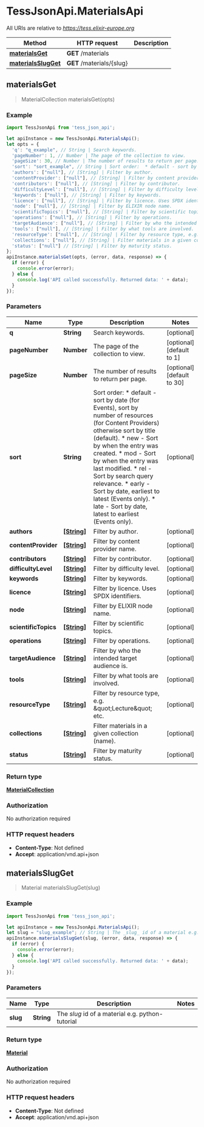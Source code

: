 # TessJsonApi.MaterialsApi

All URIs are relative to *https://tess.elixir-europe.org*

Method | HTTP request | Description
------------- | ------------- | -------------
[**materialsGet**](MaterialsApi.md#materialsGet) | **GET** /materials | 
[**materialsSlugGet**](MaterialsApi.md#materialsSlugGet) | **GET** /materials/{slug} | 



## materialsGet

> MaterialCollection materialsGet(opts)



### Example

```javascript
import TessJsonApi from 'tess_json_api';

let apiInstance = new TessJsonApi.MaterialsApi();
let opts = {
  'q': "q_example", // String | Search keywords.
  'pageNumber': 1, // Number | The page of the collection to view.
  'pageSize': 30, // Number | The number of results to return per page.
  'sort': "sort_example", // String | Sort order:  * default - sort by date (for Events), sort by number of resources (for Content Providers) otherwise sort by title (default).  * new - Sort by when the entry was created.  * mod - Sort by when the entry was last modified.  * rel - Sort by search query relevance.  * early - Sort by date, earliest to latest (Events only).  * late - Sort by date, latest to earliest (Events only). 
  'authors': ["null"], // [String] | Filter by author.
  'contentProvider': ["null"], // [String] | Filter by content provider name.
  'contributors': ["null"], // [String] | Filter by contributor.
  'difficultyLevel': ["null"], // [String] | Filter by difficulty level.
  'keywords': ["null"], // [String] | Filter by keywords.
  'licence': ["null"], // [String] | Filter by licence. Uses SPDX identifiers.
  'node': ["null"], // [String] | Filter by ELIXIR node name.
  'scientificTopics': ["null"], // [String] | Filter by scientific topics.
  'operations': ["null"], // [String] | Filter by operations.
  'targetAudience': ["null"], // [String] | Filter by who the intended target audience is.
  'tools': ["null"], // [String] | Filter by what tools are involved.
  'resourceType': ["null"], // [String] | Filter by resource type, e.g. \"Lecture\" etc.
  'collections': ["null"], // [String] | Filter materials in a given collection (name).
  'status': ["null"] // [String] | Filter by maturity status.
};
apiInstance.materialsGet(opts, (error, data, response) => {
  if (error) {
    console.error(error);
  } else {
    console.log('API called successfully. Returned data: ' + data);
  }
});
```

### Parameters


Name | Type | Description  | Notes
------------- | ------------- | ------------- | -------------
 **q** | **String**| Search keywords. | [optional] 
 **pageNumber** | **Number**| The page of the collection to view. | [optional] [default to 1]
 **pageSize** | **Number**| The number of results to return per page. | [optional] [default to 30]
 **sort** | **String**| Sort order:  * default - sort by date (for Events), sort by number of resources (for Content Providers) otherwise sort by title (default).  * new - Sort by when the entry was created.  * mod - Sort by when the entry was last modified.  * rel - Sort by search query relevance.  * early - Sort by date, earliest to latest (Events only).  * late - Sort by date, latest to earliest (Events only).  | [optional] 
 **authors** | [**[String]**](String.md)| Filter by author. | [optional] 
 **contentProvider** | [**[String]**](String.md)| Filter by content provider name. | [optional] 
 **contributors** | [**[String]**](String.md)| Filter by contributor. | [optional] 
 **difficultyLevel** | [**[String]**](String.md)| Filter by difficulty level. | [optional] 
 **keywords** | [**[String]**](String.md)| Filter by keywords. | [optional] 
 **licence** | [**[String]**](String.md)| Filter by licence. Uses SPDX identifiers. | [optional] 
 **node** | [**[String]**](String.md)| Filter by ELIXIR node name. | [optional] 
 **scientificTopics** | [**[String]**](String.md)| Filter by scientific topics. | [optional] 
 **operations** | [**[String]**](String.md)| Filter by operations. | [optional] 
 **targetAudience** | [**[String]**](String.md)| Filter by who the intended target audience is. | [optional] 
 **tools** | [**[String]**](String.md)| Filter by what tools are involved. | [optional] 
 **resourceType** | [**[String]**](String.md)| Filter by resource type, e.g. \&quot;Lecture\&quot; etc. | [optional] 
 **collections** | [**[String]**](String.md)| Filter materials in a given collection (name). | [optional] 
 **status** | [**[String]**](String.md)| Filter by maturity status. | [optional] 

### Return type

[**MaterialCollection**](MaterialCollection.md)

### Authorization

No authorization required

### HTTP request headers

- **Content-Type**: Not defined
- **Accept**: application/vnd.api+json


## materialsSlugGet

> Material materialsSlugGet(slug)



### Example

```javascript
import TessJsonApi from 'tess_json_api';

let apiInstance = new TessJsonApi.MaterialsApi();
let slug = "slug_example"; // String | The _slug_ id of a material e.g. python-tutorial
apiInstance.materialsSlugGet(slug, (error, data, response) => {
  if (error) {
    console.error(error);
  } else {
    console.log('API called successfully. Returned data: ' + data);
  }
});
```

### Parameters


Name | Type | Description  | Notes
------------- | ------------- | ------------- | -------------
 **slug** | **String**| The _slug_ id of a material e.g. python-tutorial | 

### Return type

[**Material**](Material.md)

### Authorization

No authorization required

### HTTP request headers

- **Content-Type**: Not defined
- **Accept**: application/vnd.api+json

